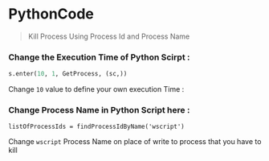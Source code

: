 # PythonCode
>Kill Process Using Process Id and Process Name
### Change the Execution Time of Python Scirpt :
```python
s.enter(10, 1, GetProcess, (sc,))
```
Change `10` value to define your own execution Time :

### Change Process Name in Python Script here :
```
listOfProcessIds = findProcessIdByName('wscript')
```
Change `wscript` Process Name on place of write to process that you have to kill
